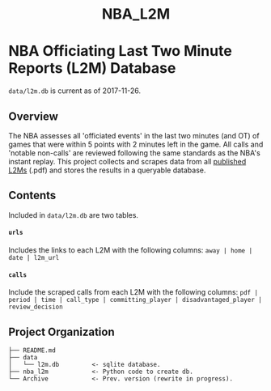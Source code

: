 <h1 align="center">
  NBA_L2M
</h1>

# NBA Officiating Last Two Minute Reports (L2M) Database
`data/l2m.db` is current as of 2017-11-26.

## Overview
The NBA assesses all 'officiated events' in the last two minutes (and OT) of games that were within 5 points with 2 minutes left in the game. All calls and 'notable non-calls' are reviewed following the same standards as the NBA's instant replay. This project collects and scrapes data from all [published L2Ms](http://official.nba.com/nba-last-two-minute-reports-archive/) (.pdf) and stores the results in a queryable database.

## Contents
Included in `data/l2m.db` are two tables.

#### `urls`
Includes the links to each L2M with the following columns: `away | home | date | l2m_url`

#### `calls`
Include the scraped calls from each L2M with the following columns: `pdf | period | time | call_type | committing_player | disadvantaged_player | review_decision`

## Project Organization

    ├── README.md
    ├── data
    │   └── l2m.db         <- sqlite database.           
    ├── nba_l2m            <- Python code to create db.
    └── Archive            <- Prev. version (rewrite in progress).
